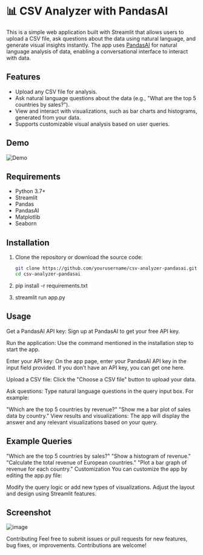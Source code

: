 # 📊 CSV Analyzer with PandasAI

This is a simple web application built with Streamlit that allows users to upload a CSV file, ask questions about the data using natural language, and generate visual insights instantly. The app uses [PandasAI](https://pandabi.ai) for natural language analysis of data, enabling a conversational interface to interact with data.

## Features

- Upload any CSV file for analysis.
- Ask natural language questions about the data (e.g., "What are the top 5 countries by sales?").
- View and interact with visualizations, such as bar charts and histograms, generated from your data.
- Supports customizable visual analysis based on user queries.
  
## Demo

![Demo](demo_screenshot.png)

## Requirements

- Python 3.7+
- Streamlit
- Pandas
- PandasAI
- Matplotlib
- Seaborn

## Installation

1. Clone the repository or download the source code:

   ```bash
   git clone https://github.com/yourusername/csv-analyzer-pandasai.git
   cd csv-analyzer-pandasai
2. pip install -r requirements.txt
3. streamlit run app.py


## Usage
Get a PandasAI API key:
Sign up at PandasAI to get your free API key.

Run the application:
Use the command mentioned in the installation step to start the app.

Enter your API key:
On the app page, enter your PandasAI API key in the input field provided. If you don’t have an API key, you can get one here.

Upload a CSV file:
Click the "Choose a CSV file" button to upload your data.

Ask questions:
Type natural language questions in the query input box. For example:

"Which are the top 5 countries by revenue?"
"Show me a bar plot of sales data by country."
View results and visualizations:
The app will display the answer and any relevant visualizations based on your query.

## Example Queries
"Which are the top 5 countries by sales?"
"Show a histogram of revenue."
"Calculate the total revenue of European countries."
"Plot a bar graph of revenue for each country."
Customization
You can customize the app by editing the app.py file:

Modify the query logic or add new types of visualizations.
Adjust the layout and design using Streamlit features.

## Screenshot
![image](https://github.com/user-attachments/assets/4240430f-23bb-4659-9eee-ec9b22e07bb0)


Contributing
Feel free to submit issues or pull requests for new features, bug fixes, or improvements. Contributions are welcome!
